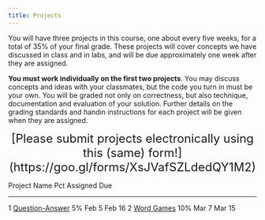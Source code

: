 ```yaml
---
title: Projects
---
```


You will have three projects in this course, one about every five weeks,
for a total of 35% of your final grade. These projects will cover
concepts we have discussed in class and in labs, and will be due
approximately one week after they are assigned.

**You must work individually on the first two projects**. You may
discuss concepts and ideas with your classmates, but the code you turn
in must be your own. You will be graded not only on correctness, but
also technique, documentation and evaluation of your solution. Further
details on the grading standards and handin instructions for each
project will be given when they are assigned.

<div style="text-align:center">
<font size="+2">
 [Please submit projects electronically using this (same) form!](https://goo.gl/forms/XsJVafSZLdedQY1M2)
</font>
</div>


Project   Name                                                                                                                    Pct Assigned   Due
--------- ---------------------------------------------------                                                                     --- ---------- --------------------
1         [Question-Answer](http://mgoadric.github.io/csci150/projects/project1_if.html)                                          5%  Feb 5      Feb 16
2         [Word Games](http://mgoadric.github.io/csci150/projects/project2.html)                                                  10% Mar 7      Mar 15

 <!-- [ [Sample project start](static/project2.py) ]   -->
<!-- 3         [Final Project](labs/final.html)                                                                                        20% Apr 11     Friday, May 5, 2pm -->
